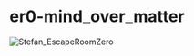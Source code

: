 # er0-mind_over_matter
![Stefan_EscapeRoomZero](https://user-images.githubusercontent.com/68894295/227591978-019e8e53-29b4-40e8-a2a6-1edd102fc9f8.png)
